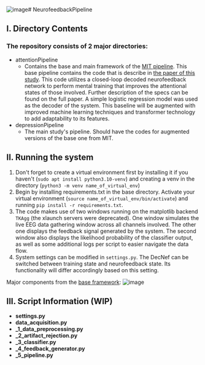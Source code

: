 ![image](https://github.com/paulinosalmon/NeurofeedbackPipeline/assets/48361860/12815068-ae21-4acf-94c5-1fea43067418)# NeurofeedbackPipeline

## I. Directory Contents
### The repository consists of 2 major directories:
- attentionPipeline
    - Contains the base and main framework of the [MIT pipeline](https://github.com/gretatuckute/ClosedLoop). This base pipeline contains the code that is describe in [the paper of this study](https://pubmed.ncbi.nlm.nih.gov/33513324/#:~:text=The%20neurofeedback%20code%20framework%20is,for%20scientific%20and%20translational%20use). This code utilizes a closed-loop decoded neurofeedback network to perform mental training that improves the attentional states of those involved. Further description of the specs can be found on the full paper. A simple logistic regression model was used as the decoder of the system. This baseline will be augmented with improved machine learning techniques and transformer technology to add adaptability to its features.
- depressionPipeline
    - The main study's pipeline. Should have the codes for augmented versions of the base one from MIT.
 
## II. Running the system
1. Don't forget to create a virtual environment first by installing it if you haven't (```sudo apt install python3.10-venv```) and creating a venv in the directory (```python3 -m venv name_of_virtual_env```)
2. Begin by installing requirements.txt in the base directory. Activate your virtual environment (```source name_of_virtual_env/bin/activate```) and running ```pip install -r requirements.txt```.
3. The code makes use of two windows running on the matplotlib backend ```TKAgg``` (the xlaunch servers were deprecated). One window simulates the live EEG data gathering window across all channels involved. The other one displays the feedback signal generated by the system. The second window also displays the likelihood probability of the classifier output, as well as some additional logs per script to easier navigate the data flow.
4. System settings can be modified in ```settings.py```. The DecNef can be switched between training state and neurofeedback state. Its functionality will differ accordingly based on this setting.

Major components from the [base framework](https://github.com/gretatuckute/ClosedLoop):
![image](https://github.com/paulinosalmon/NeurofeedbackPipeline/assets/48361860/d6610333-15ff-45a6-aad3-ab533656da24)

## III. Script Information (WIP)
- **settings.py**
- **data_acquisition.py**
- **_1_data_preprocessing.py**
- **_2_artifact_rejection.py**
- **_3_classifier.py**
- **_4_feedback_generator.py**
- **_5_pipeline.py**

